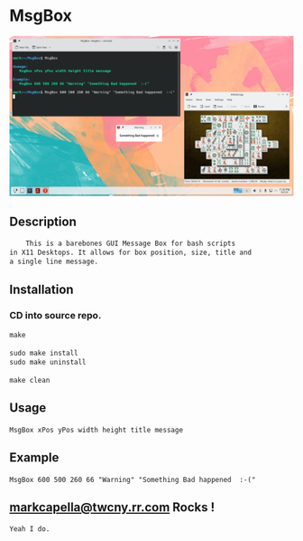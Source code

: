 # MsgBox
    
!['MsgBox'](https://github.com/markcapella/MsgBox/blob/main/assets/screenshot.png)
    
## Description
        This is a barebones GUI Message Box for bash scripts
    in X11 Desktops. It allows for box position, size, title and
    a single line message.
    
    
## Installation
    
### CD into source repo.
    make
    
    sudo make install
    sudo make uninstall
    
    make clean
    
    
## Usage
    MsgBox xPos yPos width height title message
    
    
## Example
    MsgBox 600 500 260 66 "Warning" "Something Bad happened  :-("
    
    
## markcapella@twcny.rr.com Rocks !
    Yeah I do.
    
    
